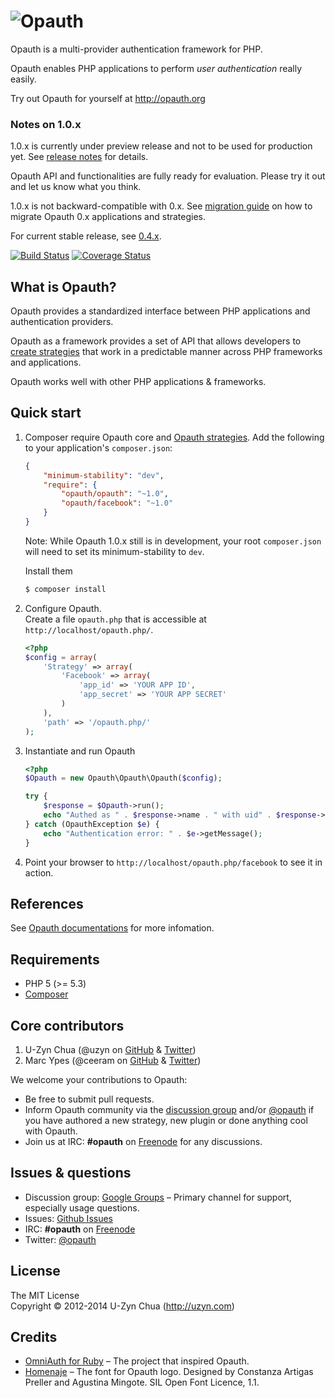 ![Opauth](https://github.com/opauth/opauth.org/raw/master/images/opauth-logo-300px-transparent.png)
=================================
Opauth is a multi-provider authentication framework for PHP.

Opauth enables PHP applications to perform *user authentication* really easily.

Try out Opauth for yourself at http://opauth.org

### Notes on 1.0.x
1.0.x is currently under preview release and not to be used for production yet. See [release notes](https://github.com/opauth/opauth/releases) for details.

Opauth API and functionalities are fully ready for evaluation. Please try it out and let us know what you think.

1.0.x is not backward-compatible with 0.x. See [migration guide](http://docs.opauth.org/en/1.0/migration-guide.html) on how to migrate Opauth 0.x applications and strategies.

For current stable release, see [0.4.x](https://github.com/opauth/opauth/tree/master).

[![Build Status](https://travis-ci.org/opauth/opauth.svg?branch=1.0)](https://travis-ci.org/opauth/opauth)
[![Coverage Status](https://coveralls.io/repos/opauth/opauth/badge.png?branch=1.0)](https://coveralls.io/r/opauth/opauth?branch=1.0)


What is Opauth?
---------------
Opauth provides a standardized interface between PHP applications and authentication providers.

Opauth as a framework provides a set of API that allows developers to [create strategies](https://github.com/uzyn/opauth/wiki/Strategy-Contribution-Guide) that work in a predictable manner across PHP frameworks and applications.

Opauth works well with other PHP applications & frameworks.

Quick start
-----------
1. Composer require Opauth core and [Opauth strategies](http://docs.opauth.org/en/1.0/strategies.html). Add the following to your application's `composer.json`:

    ```json
    {
        "minimum-stability": "dev",
        "require": {
            "opauth/opauth": "~1.0",
            "opauth/facebook": "~1.0"
        }
    }
    ```
    Note: While Opauth 1.0.x still is in development, your root `composer.json` will need to set its minimum-stability to `dev`.

    Install them

    ```bash
    $ composer install
    ```

1. Configure Opauth.  
   Create a file `opauth.php` that is accessible at `http://localhost/opauth.php/`.

    ```php
    <?php
    $config = array(
        'Strategy' => array(
            'Facebook' => array(
                'app_id' => 'YOUR APP ID',
                'app_secret' => 'YOUR APP SECRET'
            )
        ),
        'path' => '/opauth.php/'
    );
    ```

1. Instantiate and run Opauth

    ```php
    <?php
    $Opauth = new Opauth\Opauth\Opauth($config);

    try {
        $response = $Opauth->run();
        echo "Authed as " . $response->name . " with uid" . $response->uid;
    } catch (OpauthException $e) {
        echo "Authentication error: " . $e->getMessage();
    }
    ```

1. Point your browser to `http://localhost/opauth.php/facebook` to see it in action.

References
----------
See [Opauth documentations](http://docs.opauth.org/) for more infomation.

Requirements
-------------
- PHP 5 (>= 5.3)
- [Composer](https://getcomposer.org/)

Core contributors
-----------------
1. U-Zyn Chua (@uzyn on [GitHub](https://github.com/uzyn) & [Twitter](http://twitter.com/uzyn))
1. Marc Ypes (@ceeram on [GitHub](https://github.com/ceeram) & [Twitter](https://github.com/ceeram))

We welcome your contributions to Opauth:
- Be free to submit pull requests.
- Inform Opauth community via the [discussion group](https://groups.google.com/group/opauth) and/or [@opauth](http://twitter.com/opauth) if you have authored a new strategy, new plugin or done anything cool with Opauth.
- Join us at IRC: **#opauth** on [Freenode](http://webchat.freenode.net/?channels=opauth&uio=d4) for any discussions.

Issues & questions
-------------------
- Discussion group: [Google Groups](https://groups.google.com/group/opauth)  –
  Primary channel for support, especially usage questions.
- Issues: [Github Issues](https://github.com/opauth/opauth/issues)
- IRC: **#opauth** on [Freenode](http://webchat.freenode.net/?channels=opauth&uio=d4)
- Twitter: [@opauth](http://twitter.com/opauth)

License
---------
The MIT License  
Copyright © 2012-2014 U-Zyn Chua (http://uzyn.com)

Credits
-----
- [OmniAuth for Ruby](https://github.com/intridea/omniauth) – The project that inspired Opauth.
- [Homenaje](https://www.google.com/fonts/specimen/Homenaje) – The font for Opauth logo. Designed by Constanza Artigas Preller and Agustina Mingote. SIL Open Font Licence, 1.1.

